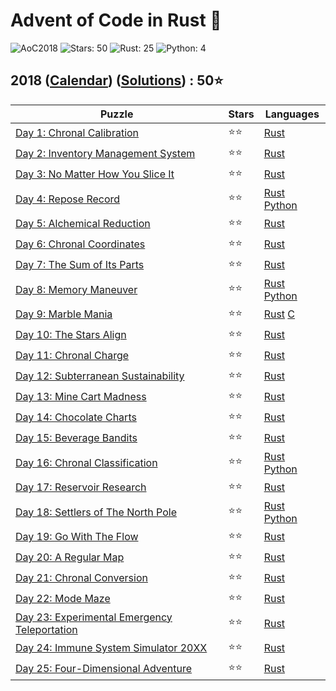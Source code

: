 # Advent of Code in Rust 🦀

![AoC2018](https://img.shields.io/badge/Advent_of_Code-2018-8A2BE2)
![Stars: 50](https://img.shields.io/badge/Stars-50⭐-blue)
![Rust: 25](https://img.shields.io/badge/Rust-25-cyan?logo=Rust)
![Python: 4](https://img.shields.io/badge/Python-4-cyan?logo=Python)

## 2018 ([Calendar](https://adventofcode.com/2018)) ([Solutions](../2018/)) : 50⭐

Puzzle                                                                               | Stars | Languages
------------------------------------------------------------------------------------ | ----- | -----------
[Day 1: Chronal Calibration](https://adventofcode.com/2018/day/1)                    | ⭐⭐  | [Rust](../2018/day1/day1.rs)
[Day 2: Inventory Management System](https://adventofcode.com/2018/day/2)            | ⭐⭐  | [Rust](../2018/day2/day2.rs)
[Day 3: No Matter How You Slice It](https://adventofcode.com/2018/day/3)             | ⭐⭐  | [Rust](../2018/day3/day3.rs)
[Day 4: Repose Record](https://adventofcode.com/2018/day/4)                          | ⭐⭐  | [Rust](../2018/day4/day4.rs) [Python](../2018/day4/day4.py)
[Day 5: Alchemical Reduction](https://adventofcode.com/2018/day/5)                   | ⭐⭐  | [Rust](../2018/day5/day5.rs)
[Day 6: Chronal Coordinates](https://adventofcode.com/2018/day/6)                    | ⭐⭐  | [Rust](../2018/day6/day6.rs)
[Day 7: The Sum of Its Parts](https://adventofcode.com/2018/day/7)                   | ⭐⭐  | [Rust](../2018/day7/day7.rs)
[Day 8: Memory Maneuver](https://adventofcode.com/2018/day/8)                        | ⭐⭐  | [Rust](../2018/day8/day8.rs) [Python](../2018/day8/day8.py)
[Day 9: Marble Mania](https://adventofcode.com/2018/day/9)                           | ⭐⭐  | [Rust](../2018/day9/day9.rs) [C](../2018/day9/day9.c)
[Day 10: The Stars Align](https://adventofcode.com/2018/day/10)                      | ⭐⭐  | [Rust](../2018/day10/day10.rs)
[Day 11: Chronal Charge](https://adventofcode.com/2018/day/11)                       | ⭐⭐  | [Rust](../2018/day11/day11.rs)
[Day 12: Subterranean Sustainability](https://adventofcode.com/2018/day/12)          | ⭐⭐  | [Rust](../2018/day12/day12.rs)
[Day 13: Mine Cart Madness](https://adventofcode.com/2018/day/13)                    | ⭐⭐  | [Rust](../2018/day13/day13.rs)
[Day 14: Chocolate Charts](https://adventofcode.com/2018/day/14)                     | ⭐⭐  | [Rust](../2018/day14/day14.rs)
[Day 15: Beverage Bandits](https://adventofcode.com/2018/day/15)                     | ⭐⭐  | [Rust](../2018/day15/day15.rs)
[Day 16: Chronal Classification](https://adventofcode.com/2018/day/16)               | ⭐⭐  | [Rust](../2018/day16/day16.rs) [Python](../2018/day16/day16.py)
[Day 17: Reservoir Research](https://adventofcode.com/2018/day/17)                   | ⭐⭐  | [Rust](../2018/day17/day17.rs)
[Day 18: Settlers of The North Pole](https://adventofcode.com/2018/day/18)           | ⭐⭐  | [Rust](../2018/day18/day18.rs) [Python](../2018/day18/day18.py)
[Day 19: Go With The Flow](https://adventofcode.com/2018/day/19)                     | ⭐⭐  | [Rust](../2018/day19/day19.rs)
[Day 20: A Regular Map](https://adventofcode.com/2018/day/20)                        | ⭐⭐  | [Rust](../2018/day20/day20.rs)
[Day 21: Chronal Conversion](https://adventofcode.com/2018/day/21)                   | ⭐⭐  | [Rust](../2018/day21/day21.rs)
[Day 22: Mode Maze](https://adventofcode.com/2018/day/22)                            | ⭐⭐  | [Rust](../2018/day22/day22.rs)
[Day 23: Experimental Emergency Teleportation](https://adventofcode.com/2018/day/23) | ⭐⭐  | [Rust](../2018/day23/day23.rs)
[Day 24: Immune System Simulator 20XX](https://adventofcode.com/2018/day/24)         | ⭐⭐  | [Rust](../2018/day24/src/main.rs)
[Day 25: Four-Dimensional Adventure](https://adventofcode.com/2018/day/25)           | ⭐⭐  | [Rust](../2018/day25/day25.rs)
